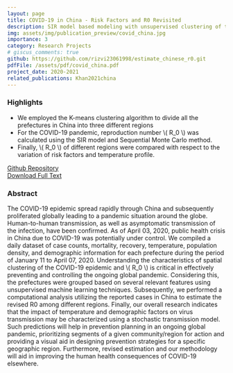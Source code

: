 ```yaml
---
layout: page
title: COVID-19 in China - Risk Factors and R0 Revisited
description: SIR model based modeling with unsupervised clustering of the pandemic was done to predict the pandemic situation in China.
img: assets/img/publication_preview/covid_china.jpg
importance: 3
category: Research Projects
# giscus_comments: true
github: https://github.com/rizvi23061998/estimate_chinese_r0.git
pdfFile: /assets/pdf/covid_china.pdf
project_date: 2020-2021
related_publications: Khan2021china
---
```

<h3>Highlights</h3>
<ul>
    <li>We employed the K-means clustering algorithm to divide all the prefectures in China into three different regions</li>
    <li>For the COVID-19 pandemic, reproduction number \( R_0 \) was calculated using the SIR model and Sequential Monte Carlo method.
    </li>
    <li> Finally, \( R_0 \) of different regions were compared with respect to the variation of risk factors and temperature profile.
    </li>
</ul>

<a href='{{ page.github }}'> Github Repository </a>
<br>
<a href='{{ page.pdfFile }}'>Download Full Text</a>

<h3>Abstract</h3>
The COVID-19 epidemic spread rapidly through China and subsequently proliferated globally leading to a pandemic situation around the globe. Human-to-human transmission, as well as asymptomatic transmission of the infection, have been confirmed. As of April 03, 2020, public health crisis in China due to COVID-19 was potentially under control. We compiled a daily dataset of case counts, mortality, recovery, temperature, population density, and demographic information for each prefecture during the period of January 11 to April 07, 2020. Understanding the characteristics of spatial clustering of the COVID-19 epidemic and \( R_0 \) is critical in effectively preventing and controlling the ongoing global pandemic. Considering this, the prefectures were grouped based on several relevant features using unsupervised machine learning techniques. Subsequently, we performed a computational analysis utilizing the reported cases in China to estimate the revised R0 among different regions. Finally, our overall research indicates that the impact of temperature and demographic factors on virus transmission may be characterized using a stochastic transmission model. Such predictions will help in prevention planning in an ongoing global pandemic, prioritizing segments of a given community/region for action and providing a visual aid in designing prevention strategies for a specific geographic region. Furthermore, revised estimation and our methodology will aid in improving the human health consequences of COVID-19 elsewhere.
